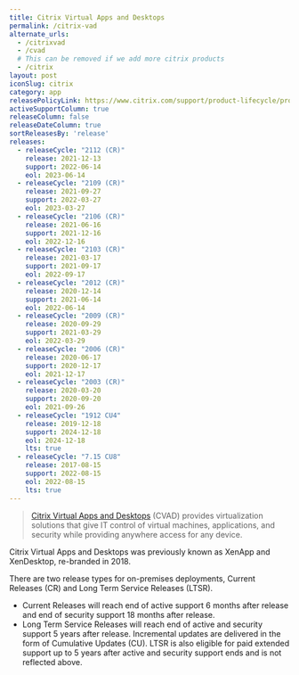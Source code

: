 ```yaml
---
title: Citrix Virtual Apps and Desktops
permalink: /citrix-vad
alternate_urls:
  - /citrixvad
  - /cvad
  # This can be removed if we add more citrix products
  - /citrix
layout: post
iconSlug: citrix
category: app
releasePolicyLink: https://www.citrix.com/support/product-lifecycle/product-matrix
activeSupportColumn: true
releaseColumn: false
releaseDateColumn: true
sortReleasesBy: 'release'
releases:
  - releaseCycle: "2112 (CR)"
    release: 2021-12-13
    support: 2022-06-14
    eol: 2023-06-14
  - releaseCycle: "2109 (CR)"
    release: 2021-09-27
    support: 2022-03-27
    eol: 2023-03-27
  - releaseCycle: "2106 (CR)"
    release: 2021-06-16
    support: 2021-12-16
    eol: 2022-12-16
  - releaseCycle: "2103 (CR)"
    release: 2021-03-17
    support: 2021-09-17
    eol: 2022-09-17
  - releaseCycle: "2012 (CR)"
    release: 2020-12-14
    support: 2021-06-14
    eol: 2022-06-14
  - releaseCycle: "2009 (CR)"
    release: 2020-09-29
    support: 2021-03-29
    eol: 2022-03-29
  - releaseCycle: "2006 (CR)"
    release: 2020-06-17
    support: 2020-12-17
    eol: 2021-12-17
  - releaseCycle: "2003 (CR)"
    release: 2020-03-20
    support: 2020-09-20
    eol: 2021-09-26
  - releaseCycle: "1912 CU4"
    release: 2019-12-18
    support: 2024-12-18
    eol: 2024-12-18
    lts: true
  - releaseCycle: "7.15 CU8"
    release: 2017-08-15
    support: 2022-08-15
    eol: 2022-08-15
    lts: true
---
```


> [Citrix Virtual Apps and Desktops](https://www.citrix.com/products/citrix-virtual-apps-and-desktops/) (CVAD) provides virtualization solutions that give IT control of virtual machines, applications, and security while providing anywhere access for any device.

Citrix Virtual Apps and Desktops was previously known as XenApp and XenDesktop, re-branded in 2018.

There are two release types for on-premises deployments, Current Releases (CR) and Long Term Service Releases (LTSR). 

* Current Releases will reach end of active support 6 months after release and end of security support 18 months after release.
* Long Term Service Releases will reach end of active and security support 5 years after release. Incremental updates are delivered in the form of Cumulative Updates (CU). LTSR is also eligible for paid extended support up to 5 years after active and security support ends and is not reflected above.
